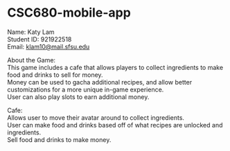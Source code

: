 # CSC680-mobile-app

Name: Katy Lam <br />
Student ID: 921922518 <br />
Email: klam10@mail.sfsu.edu <br />

About the Game:  
This game includes a cafe that allows players to collect ingredients to make food and drinks to sell for money.  
Money can be used to gacha additional recipes, and allow better customizations for a more unique in-game experience.  
User can also play slots to earn additional money.

Cafe:  
Allows user to move their avatar around to collect ingredients.  
User can make food and drinks based off of what recipes are unlocked and ingredients.  
Sell food and drinks to make money.
